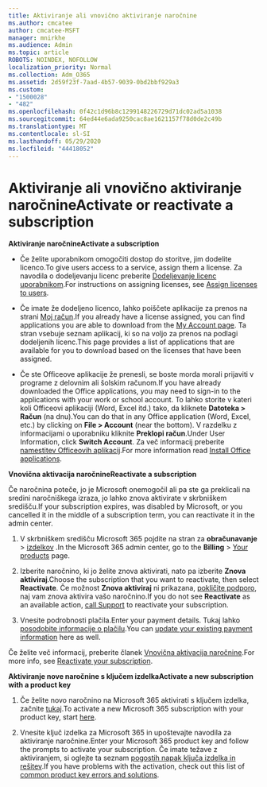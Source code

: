 ```yaml
---
title: Aktiviranje ali vnovično aktiviranje naročnine
ms.author: cmcatee
author: cmcatee-MSFT
manager: mnirkhe
ms.audience: Admin
ms.topic: article
ROBOTS: NOINDEX, NOFOLLOW
localization_priority: Normal
ms.collection: Adm_O365
ms.assetid: 2d59f23f-7aad-4b57-9039-0bd2bbf929a3
ms.custom:
- "1500028"
- "482"
ms.openlocfilehash: 0f42c1d96b8c1299148226729d71dc02ad5a1038
ms.sourcegitcommit: 64ed44e6ada9250cac8ae1621157f78d0de2c49b
ms.translationtype: MT
ms.contentlocale: sl-SI
ms.lasthandoff: 05/29/2020
ms.locfileid: "44418052"
---
```

# <a name="activate-or-reactivate-a-subscription"></a><span data-ttu-id="1f07e-102">Aktiviranje ali vnovično aktiviranje naročnine</span><span class="sxs-lookup"><span data-stu-id="1f07e-102">Activate or reactivate a subscription</span></span>

<span data-ttu-id="1f07e-103">**Aktiviranje naročnine**</span><span class="sxs-lookup"><span data-stu-id="1f07e-103">**Activate a subscription**</span></span>

- <span data-ttu-id="1f07e-104">Če želite uporabnikom omogočiti dostop do storitve, jim dodelite licenco.</span><span class="sxs-lookup"><span data-stu-id="1f07e-104">To give users access to a service, assign them a license.</span></span> <span data-ttu-id="1f07e-105">Za navodila o dodeljevanju licenc preberite [Dodeljevanje licenc uporabnikom](https://docs.microsoft.com/microsoft-365/admin/manage/assign-licenses-to-users).</span><span class="sxs-lookup"><span data-stu-id="1f07e-105">For instructions on assigning licenses, see [Assign licenses to users](https://docs.microsoft.com/microsoft-365/admin/manage/assign-licenses-to-users).</span></span>

- <span data-ttu-id="1f07e-106">Če imate že dodeljeno licenco, lahko poiščete aplikacije za prenos na strani [Moj račun](https://portal.office.com/account/#installs).</span><span class="sxs-lookup"><span data-stu-id="1f07e-106">If you already have a license assigned, you can find applications you are able to download from the [My Account page](https://portal.office.com/account/#installs).</span></span> <span data-ttu-id="1f07e-107">Ta stran vsebuje seznam aplikacij, ki so na voljo za prenos na podlagi dodeljenih licenc.</span><span class="sxs-lookup"><span data-stu-id="1f07e-107">This page provides a list of applications that are available for you to download based on the licenses that have been assigned.</span></span>

- <span data-ttu-id="1f07e-108">Če ste Officeove aplikacije že prenesli, se boste morda morali prijaviti v programe z delovnim ali šolskim računom.</span><span class="sxs-lookup"><span data-stu-id="1f07e-108">If you have already downloaded the Office applications, you may need to sign-in to the applications with your work or school account.</span></span> <span data-ttu-id="1f07e-109">To lahko storite v kateri koli Officeovi aplikaciji (Word, Excel itd.) tako, da kliknete **Datoteka > Račun** (na dnu).</span><span class="sxs-lookup"><span data-stu-id="1f07e-109">You can do that in any Office application (Word, Excel, etc.) by clicking on **File > Account** (near the bottom).</span></span> <span data-ttu-id="1f07e-110">V razdelku z informacijami o uporabniku kliknite **Preklopi račun**.</span><span class="sxs-lookup"><span data-stu-id="1f07e-110">Under User Information, click **Switch Account**.</span></span> <span data-ttu-id="1f07e-111">Za več informacij preberite [namestitev Officeovih aplikacij](https://docs.microsoft.com/microsoft-365/admin/setup/install-applications).</span><span class="sxs-lookup"><span data-stu-id="1f07e-111">For more information read [Install Office applications](https://docs.microsoft.com/microsoft-365/admin/setup/install-applications).</span></span>

<span data-ttu-id="1f07e-112">**Vnovična aktivacija naročnine**</span><span class="sxs-lookup"><span data-stu-id="1f07e-112">**Reactivate a subscription**</span></span>

<span data-ttu-id="1f07e-113">Če naročnina poteče, jo je Microsoft onemogočil ali pa ste ga preklicali na sredini naročniškega izraza, jo lahko znova aktivirate v skrbniškem središču.</span><span class="sxs-lookup"><span data-stu-id="1f07e-113">If your subscription expires, was disabled by Microsoft, or you cancelled it in the middle of a subscription term, you can reactivate it in the admin center.</span></span>
  
1. <span data-ttu-id="1f07e-114">V skrbniškem središču Microsoft 365 pojdite na stran za **obračunavanje**  >  [izdelkov](https://go.microsoft.com/fwlink/p/?linkid=842054) .</span><span class="sxs-lookup"><span data-stu-id="1f07e-114">In the Microsoft 365 admin center, go to the **Billing** > [Your products](https://go.microsoft.com/fwlink/p/?linkid=842054) page.</span></span>

2. <span data-ttu-id="1f07e-115">Izberite naročnino, ki jo želite znova aktivirati, nato pa izberite **Znova aktiviraj**.</span><span class="sxs-lookup"><span data-stu-id="1f07e-115">Choose the subscription that you want to reactivate, then select **Reactivate**.</span></span> <span data-ttu-id="1f07e-116">Če možnost **Znova aktiviraj** ni prikazana, [pokličite podporo](https://docs.microsoft.com/microsoft-365/admin/contact-support-for-business-products), naj vam znova aktivira vašo naročnino.</span><span class="sxs-lookup"><span data-stu-id="1f07e-116">If you do not see **Reactivate** as an available action, [call Support](https://docs.microsoft.com/microsoft-365/admin/contact-support-for-business-products) to reactivate your subscription.</span></span>

3. <span data-ttu-id="1f07e-117">Vnesite podrobnosti plačila.</span><span class="sxs-lookup"><span data-stu-id="1f07e-117">Enter your payment details.</span></span> <span data-ttu-id="1f07e-118">Tukaj lahko [posodobite informacije o plačilu](https://docs.microsoft.com/microsoft-365/commerce/billing-and-payments/manage-payment-methods).</span><span class="sxs-lookup"><span data-stu-id="1f07e-118">You can [update your existing payment information](https://docs.microsoft.com/microsoft-365/commerce/billing-and-payments/manage-payment-methods) here as well.</span></span>

<span data-ttu-id="1f07e-119">Če želite več informacij, preberite članek [Vnovična aktivacija naročnine](https://docs.microsoft.com/microsoft-365/commerce/subscriptions/reactivate-your-subscription).</span><span class="sxs-lookup"><span data-stu-id="1f07e-119">For more info, see [Reactivate your subscription](https://docs.microsoft.com/microsoft-365/commerce/subscriptions/reactivate-your-subscription).</span></span>

<span data-ttu-id="1f07e-120">**Aktiviranje nove naročnine s ključem izdelka**</span><span class="sxs-lookup"><span data-stu-id="1f07e-120">**Activate a new subscription with a product key**</span></span>

1. <span data-ttu-id="1f07e-121">Če želite novo naročnino na Microsoft 365 aktivirati s ključem izdelka, začnite [tukaj](https://support.office.com/article/where-to-enter-your-office-product-key-0a82e5ae-739e-4b92-a6f4-2ec780c185db).</span><span class="sxs-lookup"><span data-stu-id="1f07e-121">To activate a new Microsoft 365 subscription with your product key, start [here](https://support.office.com/article/where-to-enter-your-office-product-key-0a82e5ae-739e-4b92-a6f4-2ec780c185db).</span></span>

2. <span data-ttu-id="1f07e-122">Vnesite ključ izdelka za Microsoft 365 in upoštevajte navodila za aktiviranje naročnine.</span><span class="sxs-lookup"><span data-stu-id="1f07e-122">Enter your Microsoft 365 product key and follow the prompts to activate your subscription.</span></span> <span data-ttu-id="1f07e-123">Če imate težave z aktiviranjem, si oglejte ta seznam [pogostih napak ključa izdelka in rešitev](https://docs.microsoft.com/microsoft-365/commerce/product-key-errors-and-solutions).</span><span class="sxs-lookup"><span data-stu-id="1f07e-123">If you have problems with the activation, check out this list of [common product key errors and solutions](https://docs.microsoft.com/microsoft-365/commerce/product-key-errors-and-solutions).</span></span>
